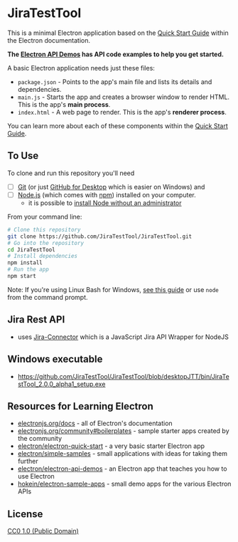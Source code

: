 # JiraTestTool

This is a minimal Electron application based on the [Quick Start Guide](https://electronjs.org/docs/tutorial/quick-start) within the Electron documentation.

**The [Electron API Demos](https://electronjs.org/#get-started) has API code examples to help you get started.**

A basic Electron application needs just these files:

- `package.json` - Points to the app's main file and lists its details and dependencies.
- `main.js` - Starts the app and creates a browser window to render HTML. This is the app's **main process**.
- `index.html` - A web page to render. This is the app's **renderer process**.

You can learn more about each of these components within the [Quick Start Guide](https://electronjs.org/docs/tutorial/quick-start).

## To Use

To clone and run this repository you'll need 
- [ ] [Git](https://git-scm.com) (or just [GitHub for Desktop](https://desktop.github.com/) which is easier on Windows) and 
- [ ] [Node.js](https://nodejs.org/en/download/) (which comes with [npm](http://npmjs.com)) installed on your computer. 
  - it is possible to [install Node without an administrator](https://stackoverflow.com/q/37029089/5411712)

From your command line:

```bash
# Clone this repository
git clone https://github.com/JiraTestTool/JiraTestTool.git
# Go into the repository
cd JiraTestTool
# Install dependencies
npm install
# Run the app
npm start
```

Note: If you're using Linux Bash for Windows, [see this guide](https://www.howtogeek.com/261575/how-to-run-graphical-linux-desktop-applications-from-windows-10s-bash-shell/) or use `node` from the command prompt.


## Jira Rest API
* uses [Jira-Connector](https://github.com/floralvikings/jira-connector) which is a JavaScript Jira API Wrapper for NodeJS

## Windows executable
* https://github.com/JiraTestTool/JiraTestTool/blob/desktopJTT/bin/JiraTestTool_2.0.0_alpha1_setup.exe

## Resources for Learning Electron

- [electronjs.org/docs](https://electronjs.org/docs) - all of Electron's documentation
- [electronjs.org/community#boilerplates](https://electronjs.org/community#boilerplates) - sample starter apps created by the community
- [electron/electron-quick-start](https://github.com/electron/electron-quick-start) - a very basic starter Electron app
- [electron/simple-samples](https://github.com/electron/simple-samples) - small applications with ideas for taking them further
- [electron/electron-api-demos](https://github.com/electron/electron-api-demos) - an Electron app that teaches you how to use Electron
- [hokein/electron-sample-apps](https://github.com/hokein/electron-sample-apps) - small demo apps for the various Electron APIs

## License

[CC0 1.0 (Public Domain)](LICENSE.md)
